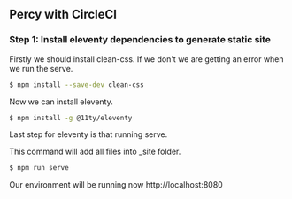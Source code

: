 ## Percy with CircleCI

### Step 1: Install eleventy dependencies to generate static site

Firstly we should install clean-css. If we don't we are getting an error when we run the serve.
```bash
$ npm install --save-dev clean-css 
```

Now we can install eleventy. 
```bash
$ npm install -g @11ty/eleventy
```

Last step for eleventy is that running serve.

This command will add all files into _site folder.
```bash
$ npm run serve
```
Our environment will be running now http://localhost:8080


